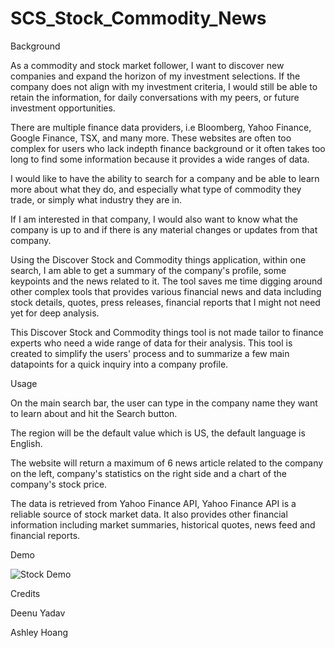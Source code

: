 
# SCS_Stock_Commodity_News

Background

As a commodity and stock market follower, I want to discover new companies and expand the horizon of my investment selections. If the company does not align with my investment criteria, I would still be able to retain the information, for daily conversations with my peers, or future investment opportunities. 

There are multiple finance data providers, i.e Bloomberg, Yahoo Finance, Google Finance, TSX, and many more. These websites are often too complex for users who lack indepth finance background or it often takes too long to find some information because it provides a wide ranges of data. 

I would like to have the ability to search for a company and be able to learn more about what they do, and especially what type of commodity they trade, or simply what industry they are in. 

If I am interested in that company, I would also want to know what the company is up to and if there is any material changes or updates from that company. 

Using the Discover Stock and Commodity things application, within one search, I am able to get a summary of the company's profile, some keypoints and the news related to it. The tool saves me time digging around other complex tools that provides various financial news and data including stock details, quotes, press releases, financial reports that I might not need yet for deep analysis. 

This Discover Stock and Commodity things tool is not made tailor to finance experts who need a wide range of data for their analysis. This tool is created to simplify the users' process and to summarize a few main datapoints for a quick inquiry into a company profile. 

Usage

On the main search bar, the user can type in the company name they want to learn about and hit the Search button. 

The region will be the default value which is US, the default language is English. 

The website will return a maximum of 6 news article related to the company on the left, company's statistics on the right side and a chart of the company's stock price. 

The data is retrieved from Yahoo Finance API, Yahoo Finance API is a reliable source of stock market data. It also provides other financial information including market summaries, historical quotes, news feed and financial reports. 

Demo

![Stock Demo](assets/img/demo.gif)

Credits

Deenu Yadav

Ashley Hoang
